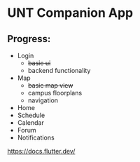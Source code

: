 # UNT Companion App

## Progress:
* Login
    * ~~basic ui~~
    * backend functionality
* Map
    * ~~basic map view~~
    * campus floorplans
    * navigation
* Home
* Schedule
* Calendar
* Forum
* Notifications

https://docs.flutter.dev/
